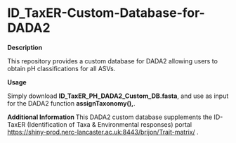 # ID_TaxER-Custom-Database-for-DADA2 

<b>Description</b>

This repository provides a custom database for DADA2 allowing users to obtain pH classifications for all ASVs. 



<b>Usage</b>

Simply download  <b>ID_TaxER_PH_DADA2_Custom_DB.fasta</b>, and  use as  input for the DADA2 function <b>assignTaxonomy(),</b>.

<b> Additional Information </b>
This DADA2 custom database supplements the  ID-TaxER (Identification of Taxa & Environmental responses) portal https://shiny-prod.nerc-lancaster.ac.uk:8443/brijon/Trait-matrix/ .
